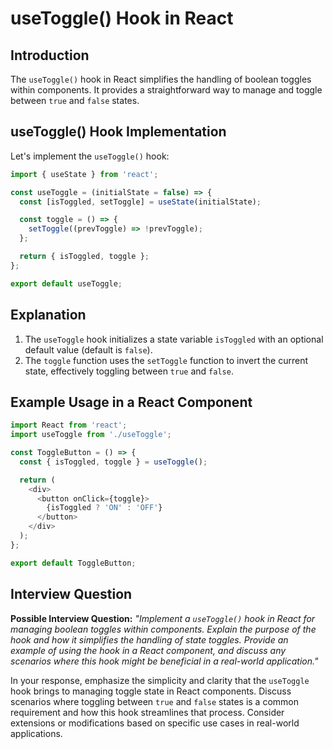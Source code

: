# useToggle() Hook in React

## Introduction

The `useToggle()` hook in React simplifies the handling of boolean toggles within components. It provides a straightforward way to manage and toggle between `true` and `false` states.

## useToggle() Hook Implementation

Let's implement the `useToggle()` hook:

```javascript
import { useState } from 'react';

const useToggle = (initialState = false) => {
  const [isToggled, setToggle] = useState(initialState);

  const toggle = () => {
    setToggle((prevToggle) => !prevToggle);
  };

  return { isToggled, toggle };
};

export default useToggle;
```

## Explanation

1. The `useToggle` hook initializes a state variable `isToggled` with an optional default value (default is `false`).
2. The `toggle` function uses the `setToggle` function to invert the current state, effectively toggling between `true` and `false`.

## Example Usage in a React Component

```javascript
import React from 'react';
import useToggle from './useToggle';

const ToggleButton = () => {
  const { isToggled, toggle } = useToggle();

  return (
    <div>
      <button onClick={toggle}>
        {isToggled ? 'ON' : 'OFF'}
      </button>
    </div>
  );
};

export default ToggleButton;
```

## Interview Question

**Possible Interview Question:**
*"Implement a `useToggle()` hook in React for managing boolean toggles within components. Explain the purpose of the hook and how it simplifies the handling of state toggles. Provide an example of using the hook in a React component, and discuss any scenarios where this hook might be beneficial in a real-world application."*

In your response, emphasize the simplicity and clarity that the `useToggle` hook brings to managing toggle state in React components. Discuss scenarios where toggling between `true` and `false` states is a common requirement and how this hook streamlines that process. Consider extensions or modifications based on specific use cases in real-world applications.